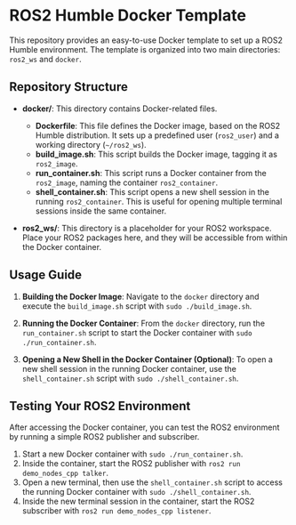 # ROS2 Humble Docker Template

This repository provides an easy-to-use Docker template to set up a ROS2 Humble environment. The template is organized into two main directories: `ros2_ws` and `docker`.

## Repository Structure

- **docker/**: This directory contains Docker-related files.
  - **Dockerfile**: This file defines the Docker image, based on the ROS2 Humble distribution. It sets up a predefined user (`ros2_user`) and a working directory (`~/ros2_ws`).
  - **build_image.sh**: This script builds the Docker image, tagging it as `ros2_image`.
  - **run_container.sh**: This script runs a Docker container from the `ros2_image`, naming the container `ros2_container`.
  - **shell_container.sh**: This script opens a new shell session in the running `ros2_container`. This is useful for opening multiple terminal sessions inside the same container.

- **ros2_ws/**: This directory is a placeholder for your ROS2 workspace. Place your ROS2 packages here, and they will be accessible from within the Docker container.

## Usage Guide

1. **Building the Docker Image**: Navigate to the `docker` directory and execute the `build_image.sh` script with `sudo ./build_image.sh`.

2. **Running the Docker Container**: From the `docker` directory, run the `run_container.sh` script to start the Docker container with `sudo ./run_container.sh`.

3. **Opening a New Shell in the Docker Container (Optional)**: To open a new shell session in the running Docker container, use the `shell_container.sh` script with `sudo ./shell_container.sh`.

## Testing Your ROS2 Environment 

After accessing the Docker container, you can test the ROS2 environment by running a simple ROS2 publisher and subscriber. 

1. Start a new Docker container with `sudo ./run_container.sh`.
2. Inside the container, start the ROS2 publisher with `ros2 run demo_nodes_cpp talker`.
3. Open a new terminal, then use the `shell_container.sh` script to access the running Docker container with `sudo ./shell_container.sh`.
4. Inside the new terminal session in the container, start the ROS2 subscriber with `ros2 run demo_nodes_cpp listener`.

